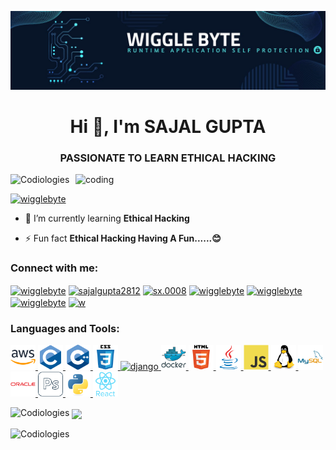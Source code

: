 ![logo](https://github.com/Codiologies/Codiologies/blob/main/GITHUB%20BANNER.JPG)
<h1 align="center">Hi 👋, I'm SAJAL GUPTA</h1>
<h3 align="center">PASSIONATE TO LEARN ETHICAL HACKING</h3>

<img align="right" alt="coding" width="400" src="https://encrypted-tbn1.gstatic.com/images?q=tbn:ANd9GcQcJcQ9CPfBV8e4c0LJhOvnFHAg7PAJ_qpyAmT01T8wPmR5yLoJ">


<p align="left"> <img src="https://komarev.com/ghpvc/?username=Codiologies&label=Profile%20views&color=0e75b6&style=flat" alt="Codiologies" /> </p>

<p align="left"> <a href="https://twitter.com/wigglebyte" target="blank"><img src="https://img.shields.io/twitter/follow/wigglebyte?logo=twitter&style=for-the-badge" alt="wigglebyte" /></a> </p>

- 🌱 I’m currently learning **Ethical Hacking**

- ⚡ Fun fact **Ethical Hacking Having A Fun......😊**

<h3 align="left">Connect with me:</h3>
<p align="left">
<a href="https://twitter.com/codiologies" target="blank"><img align="center" src="https://raw.githubusercontent.com/rahuldkjain/github-profile-readme-generator/master/src/images/icons/Social/twitter.svg" alt="wigglebyte" height="30" width="40" /></a>
<a href="https://linkedin.com/in/sajalgupta2812" target="blank"><img align="center" src="https://raw.githubusercontent.com/rahuldkjain/github-profile-readme-generator/master/src/images/icons/Social/linked-in-alt.svg" alt="sajalgupta2812" height="30" width="40" /></a>
<a href="https://instagram.com/codiologies" target="blank"><img align="center" src="https://raw.githubusercontent.com/rahuldkjain/github-profile-readme-generator/master/src/images/icons/Social/instagram.svg" alt="sx.0008" height="30" width="40" /></a>
<a href="https://www.youtube.com/codiologies" target="blank"><img align="center" src="https://raw.githubusercontent.com/rahuldkjain/github-profile-readme-generator/master/src/images/icons/Social/youtube.svg" alt="wigglebyte" height="30" width="40" /></a>
<a href="https://www.hackerrank.com/wigglebyte" target="blank"><img align="center" src="https://raw.githubusercontent.com/rahuldkjain/github-profile-readme-generator/master/src/images/icons/Social/hackerrank.svg" alt="wigglebyte" height="30" width="40" /></a>
<a href="https://www.leetcode.com/wigglebyte" target="blank"><img align="center" src="https://raw.githubusercontent.com/rahuldkjain/github-profile-readme-generator/master/src/images/icons/Social/leet-code.svg" alt="wigglebyte" height="30" width="40" /></a>
<a href="https://www.hackerearth.com/codiologies" target="blank"><img align="center" src="https://raw.githubusercontent.com/rahuldkjain/github-profile-readme-generator/master/src/images/icons/Social/hackerearth.svg" alt="w" height="30" width="40" /></a>
</p>

<h3 align="left">Languages and Tools:</h3>
<p align="left"> <a href="https://aws.amazon.com" target="_blank" rel="noreferrer"> <img src="https://raw.githubusercontent.com/devicons/devicon/master/icons/amazonwebservices/amazonwebservices-original-wordmark.svg" alt="aws" width="40" height="40"/> </a> <a href="https://www.cprogramming.com/" target="_blank" rel="noreferrer"> <img src="https://raw.githubusercontent.com/devicons/devicon/master/icons/c/c-original.svg" alt="c" width="40" height="40"/> </a> <a href="https://www.w3schools.com/cpp/" target="_blank" rel="noreferrer"> <img src="https://raw.githubusercontent.com/devicons/devicon/master/icons/cplusplus/cplusplus-original.svg" alt="cplusplus" width="40" height="40"/> </a> <a href="https://www.w3schools.com/css/" target="_blank" rel="noreferrer"> <img src="https://raw.githubusercontent.com/devicons/devicon/master/icons/css3/css3-original-wordmark.svg" alt="css3" width="40" height="40"/> </a> <a href="https://www.djangoproject.com/" target="_blank" rel="noreferrer"> <img src="https://cdn.worldvectorlogo.com/logos/django.svg" alt="django" width="40" height="40"/> </a> <a href="https://www.docker.com/" target="_blank" rel="noreferrer"> <img src="https://raw.githubusercontent.com/devicons/devicon/master/icons/docker/docker-original-wordmark.svg" alt="docker" width="40" height="40"/> </a> <a href="https://www.w3.org/html/" target="_blank" rel="noreferrer"> <img src="https://raw.githubusercontent.com/devicons/devicon/master/icons/html5/html5-original-wordmark.svg" alt="html5" width="40" height="40"/> </a> <a href="https://www.java.com" target="_blank" rel="noreferrer"> <img src="https://raw.githubusercontent.com/devicons/devicon/master/icons/java/java-original.svg" alt="java" width="40" height="40"/> </a> <a href="https://developer.mozilla.org/en-US/docs/Web/JavaScript" target="_blank" rel="noreferrer"> <img src="https://raw.githubusercontent.com/devicons/devicon/master/icons/javascript/javascript-original.svg" alt="javascript" width="40" height="40"/> </a> <a href="https://www.linux.org/" target="_blank" rel="noreferrer"> <img src="https://raw.githubusercontent.com/devicons/devicon/master/icons/linux/linux-original.svg" alt="linux" width="40" height="40"/> </a> <a href="https://www.mysql.com/" target="_blank" rel="noreferrer"> <img src="https://raw.githubusercontent.com/devicons/devicon/master/icons/mysql/mysql-original-wordmark.svg" alt="mysql" width="40" height="40"/> </a> <a href="https://www.oracle.com/" target="_blank" rel="noreferrer"> <img src="https://raw.githubusercontent.com/devicons/devicon/master/icons/oracle/oracle-original.svg" alt="oracle" width="40" height="40"/> </a> <a href="https://www.photoshop.com/en" target="_blank" rel="noreferrer"> <img src="https://raw.githubusercontent.com/devicons/devicon/master/icons/photoshop/photoshop-line.svg" alt="photoshop" width="40" height="40"/> </a> <a href="https://www.python.org" target="_blank" rel="noreferrer"> <img src="https://raw.githubusercontent.com/devicons/devicon/master/icons/python/python-original.svg" alt="python" width="40" height="40"/> </a> <a href="https://reactjs.org/" target="_blank" rel="noreferrer"> <img src="https://raw.githubusercontent.com/devicons/devicon/master/icons/react/react-original-wordmark.svg" alt="react" width="40" height="40"/> </a> </p>

<p><img align="left" src="https://github-readme-stats-git-masterrstaa-rickstaa.vercel.app/api?username=Codiologies&&show_icons=true&theme=dark" alt="Codiologies" /></p>

<p>&nbsp;<img align="center" src="https://github-readme-stats.vercel.app/api/top-langs/?username=codiologies&theme=dark&hide_border=false&include_all_commits=false&count_private=false&layout=compact" /></p>

<p><img align="center" src="https://github-readme-streak-stats.herokuapp.com/?user=Codiologies&" alt="Codiologies" /></p>
